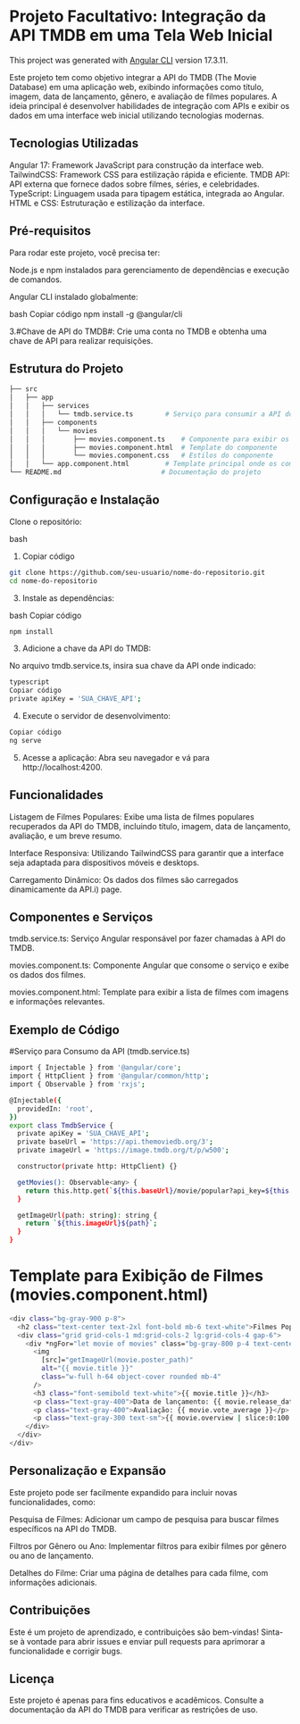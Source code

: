 # Projeto Facultativo: Integração da API TMDB em uma Tela Web Inicial

This project was generated with [Angular CLI](https://github.com/angular/angular-cli) version 17.3.11.

Este projeto tem como objetivo integrar a API do TMDB (The Movie Database) em uma aplicação web, exibindo informações como título, imagem, data de lançamento, gênero, e avaliação de filmes populares. A ideia principal é desenvolver habilidades de integração com APIs e exibir os dados em uma interface web inicial utilizando tecnologias modernas.


## Tecnologias Utilizadas

Angular 17: Framework JavaScript para construção da interface web.
TailwindCSS: Framework CSS para estilização rápida e eficiente.
TMDB API: API externa que fornece dados sobre filmes, séries, e celebridades.
TypeScript: Linguagem usada para tipagem estática, integrada ao Angular.
HTML e CSS: Estruturação e estilização da interface.

## Pré-requisitos

Para rodar este projeto, você precisa ter:

Node.js e npm instalados para gerenciamento de dependências e execução de comandos.

Angular CLI instalado globalmente:

bash
Copiar código
npm install -g @angular/cli

3.#Chave de API do TMDB#: Crie uma conta no TMDB e obtenha uma chave de API para realizar requisições.

## Estrutura do Projeto

```bash
├── src
│   ├── app
│   │   ├── services
│   │   │   └── tmdb.service.ts        # Serviço para consumir a API do TMDB
│   │   ├── components
│   │   │   └── movies
│   │   │       ├── movies.component.ts    # Componente para exibir os filmes
│   │   │       ├── movies.component.html  # Template do componente
│   │   │       └── movies.component.css   # Estilos do componente
│   │   └── app.component.html         # Template principal onde os componentes são inseridos
└── README.md                         # Documentação do projeto
```

## Configuração e Instalação

Clone o repositório:

bash
1. Copiar código

```bash
git clone https://github.com/seu-usuario/nome-do-repositorio.git
cd nome-do-repositorio
```

3. Instale as dependências:

bash
Copiar código

```bash
npm install
```

3. Adicione a chave da API do TMDB:

No arquivo tmdb.service.ts, insira sua chave da API onde indicado:

```bash
typescript
Copiar código
private apiKey = 'SUA_CHAVE_API';
```

4. Execute o servidor de desenvolvimento:

```bash
Copiar código
ng serve
```

5. Acesse a aplicação: Abra seu navegador e vá para http://localhost:4200.


## Funcionalidades

Listagem de Filmes Populares: Exibe uma lista de filmes populares recuperados da API do TMDB, incluindo título, imagem, data de lançamento, avaliação, e um breve resumo.

Interface Responsiva: Utilizando TailwindCSS para garantir que a interface seja adaptada para dispositivos móveis e desktops.

Carregamento Dinâmico: Os dados dos filmes são carregados dinamicamente da API.i) page.

## Componentes e Serviços

tmdb.service.ts: Serviço Angular responsável por fazer chamadas à API do TMDB.

movies.component.ts: Componente Angular que consome o serviço e exibe os dados dos filmes.

movies.component.html: Template para exibir a lista de filmes com imagens e informações relevantes.

## Exemplo de Código

#Serviço para Consumo da API (tmdb.service.ts)

```bash
import { Injectable } from '@angular/core';
import { HttpClient } from '@angular/common/http';
import { Observable } from 'rxjs';

@Injectable({
  providedIn: 'root',
})
export class TmdbService {
  private apiKey = 'SUA_CHAVE_API';
  private baseUrl = 'https://api.themoviedb.org/3';
  private imageUrl = 'https://image.tmdb.org/t/p/w500';

  constructor(private http: HttpClient) {}

  getMovies(): Observable<any> {
    return this.http.get(`${this.baseUrl}/movie/popular?api_key=${this.apiKey}`);
  }

  getImageUrl(path: string): string {
    return `${this.imageUrl}${path}`;
  }
}
```

# Template para Exibição de Filmes (movies.component.html)

```bash
<div class="bg-gray-900 p-8">
  <h2 class="text-center text-2xl font-bold mb-6 text-white">Filmes Populares</h2>
  <div class="grid grid-cols-1 md:grid-cols-2 lg:grid-cols-4 gap-6">
    <div *ngFor="let movie of movies" class="bg-gray-800 p-4 text-center rounded">
      <img
        [src]="getImageUrl(movie.poster_path)"
        alt="{{ movie.title }}"
        class="w-full h-64 object-cover rounded mb-4"
      />
      <h3 class="font-semibold text-white">{{ movie.title }}</h3>
      <p class="text-gray-400">Data de lançamento: {{ movie.release_date }}</p>
      <p class="text-gray-400">Avaliação: {{ movie.vote_average }}</p>
      <p class="text-gray-300 text-sm">{{ movie.overview | slice:0:100 }}...</p>
    </div>
  </div>
</div>
```

## Personalização e Expansão

Este projeto pode ser facilmente expandido para incluir novas funcionalidades, como:

Pesquisa de Filmes: Adicionar um campo de pesquisa para buscar filmes específicos na API do TMDB.

Filtros por Gênero ou Ano: Implementar filtros para exibir filmes por gênero ou ano de lançamento.

Detalhes do Filme: Criar uma página de detalhes para cada filme, com informações adicionais.

## Contribuições

Este é um projeto de aprendizado, e contribuições são bem-vindas! Sinta-se à vontade para abrir issues e enviar pull requests para aprimorar a funcionalidade e corrigir bugs.

## Licença

Este projeto é apenas para fins educativos e acadêmicos. Consulte a documentação da API do TMDB para verificar as restrições de uso.
